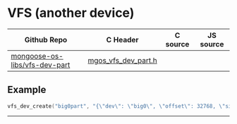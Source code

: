# VFS (another device)
| Github Repo | C Header | C source  | JS source |
| ----------- | -------- | --------  | ----------------- |
| [mongoose-os-libs/vfs-dev-part](https://github.com/mongoose-os-libs/vfs-dev-part) | [mgos_vfs_dev_part.h](https://github.com/mongoose-os-libs/vfs-dev-part/tree/master/include/mgos_vfs_dev_part.h) | &nbsp;  | &nbsp;         |



## Example

```c
vfs_dev_create("big0part", "{\"dev\": \"big0\", \"offset\": 32768, \"size\": 65536}");
```


 ----- 
